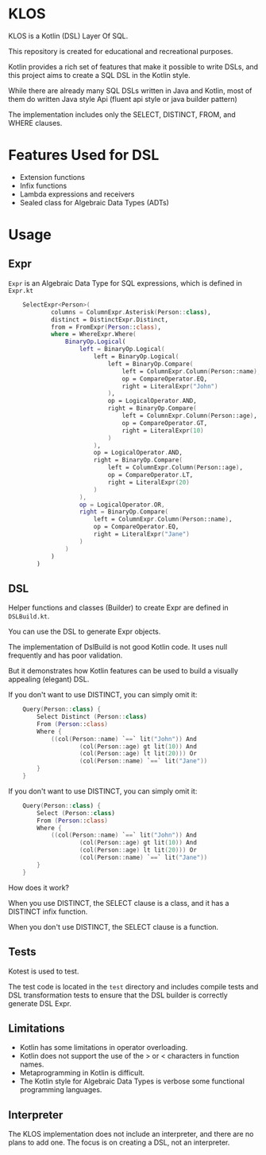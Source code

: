 # KLOS

KLOS is a Kotlin (DSL) Layer Of SQL. 

This repository is created for educational and recreational purposes.

Kotlin provides a rich set of features that make it possible to write DSLs, and this project aims to create a SQL DSL in the Kotlin style. 

While there are already many SQL DSLs written in Java and Kotlin, most of them do written Java style Api (fluent api style or java builder pattern)

The implementation includes only the SELECT, DISTINCT, FROM, and WHERE clauses.

# Features Used for DSL
- Extension functions
- Infix functions
- Lambda expressions and receivers
- Sealed class for Algebraic Data Types (ADTs)

# Usage

## Expr
`Expr` is an Algebraic Data Type for SQL expressions, which is defined in `Expr.kt`

```kotlin
    SelectExpr<Person>(
            columns = ColumnExpr.Asterisk(Person::class),
            distinct = DistinctExpr.Distinct,
            from = FromExpr(Person::class),
            where = WhereExpr.Where(
                BinaryOp.Logical(
                    left = BinaryOp.Logical(
                        left = BinaryOp.Logical(
                            left = BinaryOp.Compare(
                                left = ColumnExpr.Column(Person::name),
                                op = CompareOperator.EQ,
                                right = LiteralExpr("John")
                            ),
                            op = LogicalOperator.AND,
                            right = BinaryOp.Compare(
                                left = ColumnExpr.Column(Person::age),
                                op = CompareOperator.GT,
                                right = LiteralExpr(10)
                            )
                        ),
                        op = LogicalOperator.AND,
                        right = BinaryOp.Compare(
                            left = ColumnExpr.Column(Person::age),
                            op = CompareOperator.LT,
                            right = LiteralExpr(20)
                        )
                    ),
                    op = LogicalOperator.OR,
                    right = BinaryOp.Compare(
                        left = ColumnExpr.Column(Person::name),
                        op = CompareOperator.EQ,
                        right = LiteralExpr("Jane")
                    )
                )
            )
        )
```

## DSL
Helper functions and classes (Builder) to create Expr are defined in `DSLBuild.kt`. 

You can use the DSL to generate Expr objects.

The implementation of DslBuild is not good Kotlin code. It uses null frequently and has poor validation.

But it demonstrates how Kotlin features can be used to build a visually appealing (elegant) DSL.


If you don't want to use DISTINCT, you can simply omit it:

```kotlin
    Query(Person::class) {
        Select Distinct (Person::class)
        From (Person::class)
        Where {
            ((col(Person::name) `==` lit("John")) And
                    (col(Person::age) gt lit(10)) And
                    (col(Person::age) lt lit(20))) Or
                    (col(Person::name) `==` lit("Jane"))
        }
    }
```

If you don't want to use DISTINCT, you can simply omit it:

```kotlin
    Query(Person::class) {
        Select (Person::class)
        From (Person::class)
        Where {
            ((col(Person::name) `==` lit("John")) And
                    (col(Person::age) gt lit(10)) And
                    (col(Person::age) lt lit(20))) Or
                    (col(Person::name) `==` lit("Jane"))
        }
    }
```

How does it work?

When you use DISTINCT, the SELECT clause is a class, and it has a DISTINCT infix function. 

When you don't use DISTINCT, the SELECT clause is a function.


## Tests
Kotest is used to test.

The test code is located in the `test` directory and includes compile tests and DSL transformation tests to ensure that the DSL builder is correctly generate DSL Expr.

## Limitations
- Kotlin has some limitations in operator overloading.
- Kotlin does not support the use of the > or < characters in function names.
- Metaprogramming in Kotlin is difficult.
- The Kotlin style for Algebraic Data Types is verbose some functional programming languages.

## Interpreter

The KLOS implementation does not include an interpreter, and there are no plans to add one. The focus is on creating a DSL, not an interpreter.
